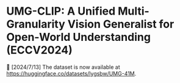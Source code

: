 # UMG-CLIP: A Unified Multi-Granularity Vision Generalist for Open-World Understanding (ECCV2024)


🚀 [2024/7/13] The dataset is now available at https://huggingface.co/datasets/lygsbw/UMG-41M.
